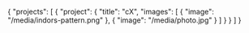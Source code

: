 {
"projects": [
    {
      "project": {
        "title": "cX",
        "images": [
          {
            "image": "/media/indors-pattern.png"
          },
          {
            "image": "/media/photo.jpg"
          }
        ]
      }
    }
  ]
}

